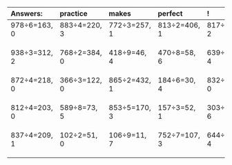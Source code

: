 | Answers: | practice | makes | perfect | ! |
| :--- | :--- | :--- | :--- | :--- |
| 978÷6=163, 0 | 883÷4=220, 3 | 772÷3=257, 1 | 813÷2=406, 1 | 817÷5=163, 2 | 
|   |   |   |   |   | 
|   |   |   |   |   | 
|   |   |   |   |   | 
| 938÷3=312, 2 | 768÷2=384, 0 | 418÷9=46, 4 | 470÷8=58, 6 | 639÷5=127, 4 | 
|   |   |   |   |   | 
|   |   |   |   |   | 
|   |   |   |   |   | 
| 872÷4=218, 0 | 366÷3=122, 0 | 865÷2=432, 1 | 184÷6=30, 4 | 832÷8=104, 0 | 
|   |   |   |   |   | 
|   |   |   |   |   | 
|   |   |   |   |   | 
| 812÷4=203, 0 | 589÷8=73, 5 | 853÷5=170, 3 | 157÷3=52, 1 | 303÷9=33, 6 | 
|   |   |   |   |   | 
|   |   |   |   |   | 
|   |   |   |   |   | 
| 837÷4=209, 1 | 102÷2=51, 0 | 106÷9=11, 7 | 752÷7=107, 3 | 644÷5=128, 4 | 
|   |   |   |   |   | 
|   |   |   |   |   | 
|   |   |   |   |   | 
